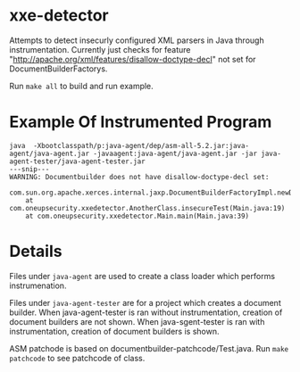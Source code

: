# xxe-detector
Attempts to detect insecurly configured XML parsers in Java through instrumentation.
Currently just checks for feature "http://apache.org/xml/features/disallow-doctype-decl" not set for DocumentBuilderFactorys.

Run `make all` to build and run example.

# Example Of Instrumented Program
~~~
java  -Xbootclasspath/p:java-agent/dep/asm-all-5.2.jar:java-agent/java-agent.jar -javaagent:java-agent/java-agent.jar -jar java-agent-tester/java-agent-tester.jar
---snip---
WARNING: Documentbuilder does not have disallow-doctype-decl set:
    com.sun.org.apache.xerces.internal.jaxp.DocumentBuilderFactoryImpl.newDocumentBuilder(DocumentBuilderFactoryImpl.java:75)
    at com.oneupsecurity.xxedetector.AnotherClass.insecureTest(Main.java:19)
    at com.oneupsecurity.xxedetector.Main.main(Main.java:39)
~~~


# Details
Files under `java-agent` are used to create a class loader which performs instrumenation.

Files under `java-agent-tester` are for a project which creates a document builder. 
When java-agent-tester is ran without instrumentation, creation of document builders are not shown.
When java-sgent-tester is ran with instrumentation, creation of document builders is shown.

ASM patchode is based on documentbuilder-patchcode/Test.java. Run `make patchcode` to see patchcode of class.


